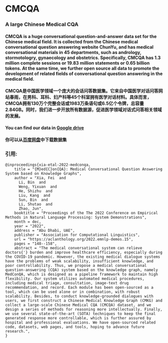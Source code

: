 # CMCQA
### A large Chinese Medical CQA

#### CMCQA is a huge conversational question-and-answer data set for the Chinese medical field. It is collected from the Chinese medical conversational question answering website ChunYu, and has medical conversational materials in 45 departments, such as andrology, stormotologry, gynaecology and obstetrics. Specifically, CMCQA has 1.3 million complete sessions or 19.83 million statements or 0.65 billion tokens. At the same time, we further open source all data to promote the development of related fields of conversational question answering in the medical field.

#### CMCQA是中国医学领域一个庞大的会话问答数据集。它来自中国医学对话问答网站春雨，在男科、耳科、妇产科等45个科室拥有医学对话材料。具体而言，CMCQA拥有130万个完整会话或1983万条语句或6.5亿个令牌，总容量2.84GB。同时，我们进一步开放所有数据源，促进医学领域对话式问答相关领域的发展。


#### You can find our data in [Google drive](https://drive.google.com/file/d/1LgljQk91VeNGn3lCyUZ6Szm3ur-VVqwt/view?usp=sharing)
#### 你可以从[百度网盘](https://pan.baidu.com/s/1QCQKanH82zAJjV6G5NrpcA?pwd=8888)中下载数据集

### 引用:
```
@inproceedings{xia-etal-2022-medconqa,
    title = "{M}ed{C}on{QA}: Medical Conversational Question Answering System based on Knowledge Graphs",
    author = "Xia, Fei  and
      Li, Bin  and
      Weng, Yixuan  and
      He, Shizhu  and
      Liu, Kang  and
      Sun, Bin  and
      Li, Shutao  and
      Zhao, Jun",
    booktitle = "Proceedings of the The 2022 Conference on Empirical Methods in Natural Language Processing: System Demonstrations",
    month = dec,
    year = "2022",
    address = "Abu Dhabi, UAE",
    publisher = "Association for Computational Linguistics",
    url = "https://aclanthology.org/2022.emnlp-demos.15",
    pages = "148--158",
    abstract = "The medical conversational system can relieve doctors{'} burden and improve healthcare efficiency, especially during the COVID-19 pandemic. However, the existing medical dialogue systems have the problems of weak scalability, insufficient knowledge, and poor controllability. Thus, we propose a medical conversational question-answering (CQA) system based on the knowledge graph, namely MedConQA, which is designed as a pipeline framework to maintain high flexibility. Our system utilizes automated medical procedures, including medical triage, consultation, image-text drug recommendation, and record. Each module has been open-sourced as a tool, which can be used alone or in combination, with robust scalability. Besides, to conduct knowledge-grounded dialogues with users, we first construct a Chinese Medical Knowledge Graph (CMKG) and collect a large-scale Chinese Medical CQA (CMCQA) dataset, and we design a series of methods for reasoning more intellectually. Finally, we use several state-of-the-art (SOTA) techniques to keep the final generated response more controllable, which is further assured by hospital and professional evaluations. We have open-sourced related code, datasets, web pages, and tools, hoping to advance future research.",
}
```
